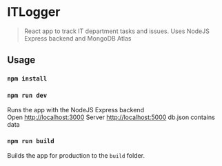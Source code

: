 # ITLogger

> React app to track IT department tasks and issues. Uses NodeJS Express backend and MongoDB Atlas

## Usage

### `npm install`

### `npm run dev`

Runs the app with the NodeJS Express backend<br>
Open [http://localhost:3000](http://localhost:3000)
Server [http://localhost:5000](http://localhost:5000)
db.json contains data

### `npm run build`

Builds the app for production to the `build` folder.<br>
